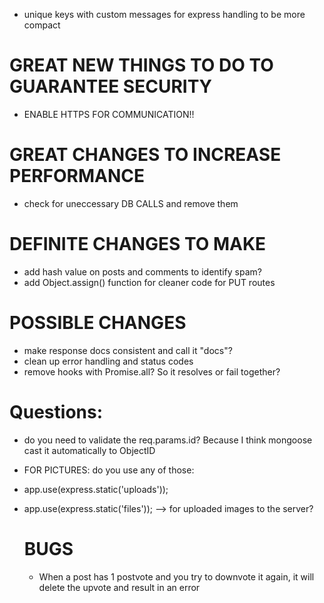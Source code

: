 - unique keys with custom messages for express handling to be more compact

# GREAT NEW THINGS TO DO TO GUARANTEE SECURITY

- ENABLE HTTPS FOR COMMUNICATION!!

# GREAT CHANGES TO INCREASE PERFORMANCE

- check for uneccessary DB CALLS and remove them

# DEFINITE CHANGES TO MAKE

- add hash value on posts and comments to identify spam?
- add Object.assign() function for cleaner code for PUT routes

# POSSIBLE CHANGES

- make response docs consistent and call it "docs"?
- clean up error handling and status codes
- remove hooks with Promise.all? So it resolves or fail together?

# Questions:

- do you need to validate the req.params.id? Because I think mongoose cast it automatically to ObjectID
- FOR PICTURES: do you use any of those:
- app.use(express.static('uploads'));
- app.use(express.static('files'));
  --> for uploaded images to the server?

  # BUGS

  - When a post has 1 postvote and you try to downvote it again, it will delete the upvote and result in an error
